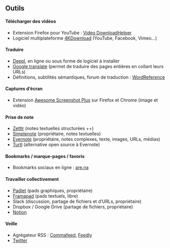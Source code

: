 

## Outils

#### Télécharger des vidéos
* Extension Firefox pour YouTube : [Video DownloadHelper](https://addons.mozilla.org/fr/firefox/addon/video-downloadhelper/)
* Logiciel multiplateforme [4KDownload](https://www.4kdownload.com/-bcygl/video-downloader) (YouTube, Facebook, Vimeo…) 

#### Traduire
* [Deepl](https://www.deepl.com/translator), en ligne ou sous forme de logiciel à installer
* [Google translate](https://translate.google.com/) (permet de traduire des pages entières en collant leurs URLs) 
* Définitions, subtilités sémantiques, forum de traduction : [WordReference](http://www.wordreference.com/)

#### Captures d’écran
* Extension [Awesome Screenshot Plus](https://www.awesomescreenshot.com/) sur Firefox et Chrome (image et vidéo)

#### Prise de note
* [Zettlr](https://www.zettlr.com/) (notes textuelles structurées ++) 
* [Simplenote](https://simplenote.com/) (propriétaire, notes textuelles) 
* [Evernote](https://evernote.com/) (propriétaire, notes complexes, texte, images, URLs, médias) 
* [Turtl](https://turtlapp.com/) (alternative open source à Evernote) 

#### Bookmarks / marque-pages / favoris
* Bookmarks sociaux en ligne : [are.na](https://are.na/)

#### Travailler collectivement
* [Padlet](https://padlet.com/) (pads graphiques, propriétaire)
* [Framapad](https://framapad.org/) (pads textuels, libre)
* Slack (discussion, partage de fichiers et d’URLs, propriétaire)
* Dropbox / Google Drive (partage de fichiers, propriétaire)
* [Notion](https://www.notion.so/) 

#### Veille
* Agrégateur RSS : [Commafeed](https://www.commafeed.com), [Feedly](https://feedly.com)
* [Twitter](https://twitter.com/search)